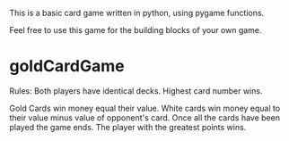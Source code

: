 This is a basic card game written in python, using pygame functions.

Feel free to use this game for the building blocks of your own game.

# goldCardGame
Rules:
Both players have identical decks.
Highest card number wins.

Gold Cards win money equal their value.
White cards win money equal to their value minus value of opponent's card.
Once all the cards have been played the game ends. The player with the greatest points wins.
